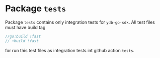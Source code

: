 # Package `tests`

Package `tests` contains only integration tests for `ydb-go-sdk`. All test files must have build tag
```go
//go:build !fast
// +build !fast
```
for run this test files as integration tests int github action `tests`.